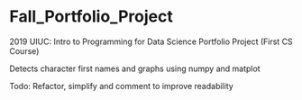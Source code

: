 # Fall_Portfolio_Project

2019 UIUC: Intro to Programming for Data Science Portfolio Project (First CS Course)

Detects character first names and graphs using numpy and matplot

Todo: Refactor, simplify and comment to improve readability
